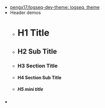 - [pengx17/logseq-dev-theme: logseq, theme](https://github.com/pengx17/logseq-dev-theme)
- Header demos
	- # H1 Title
	- ## H2 Sub Title
	- ### H3 Section Title
	- #### H4 Section Sub Title
	- ##### H5 mini title
-